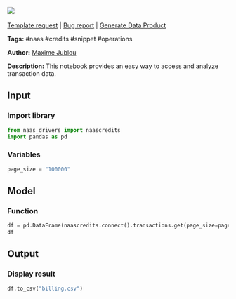 <a href="https://app.naas.ai/user-redirect/naas/downloader?url=https://raw.githubusercontent.com/jupyter-naas/awesome-notebooks/master/Naas/Naas_Get_Transactions.ipynb" target="_parent"><img src="https://naasai-public.s3.eu-west-3.amazonaws.com/open_in_naas.svg"/></a><br><br><a href="https://github.com/jupyter-naas/awesome-notebooks/issues/new?assignees=&labels=&template=template-request.md&title=Tool+-+Action+of+the+notebook+">Template request</a> | <a href="https://github.com/jupyter-naas/awesome-notebooks/issues/new?assignees=&labels=bug&template=bug_report.md&title=Naas+-+Get+Transactions:+Error+short+description">Bug report</a> | <a href="https://app.naas.ai/user-redirect/naas/downloader?url=https://raw.githubusercontent.com/jupyter-naas/awesome-notebooks/master/Naas/Naas_Start_data_product.ipynb" target="_parent">Generate Data Product</a>

**Tags:** #naas #credits #snippet #operations

**Author:** [Maxime Jublou](https://www.linkedin.com/in/maximejublou)

**Description:** This notebook provides an easy way to access and analyze transaction data.

## Input

### Import library


```python
from naas_drivers import naascredits
import pandas as pd
```

### Variables


```python
page_size = "100000"
```

## Model

### Function


```python
df = pd.DataFrame(naascredits.connect().transactions.get(page_size=page_size))
df
```

## Output

### Display result


```python
df.to_csv("billing.csv")
```
